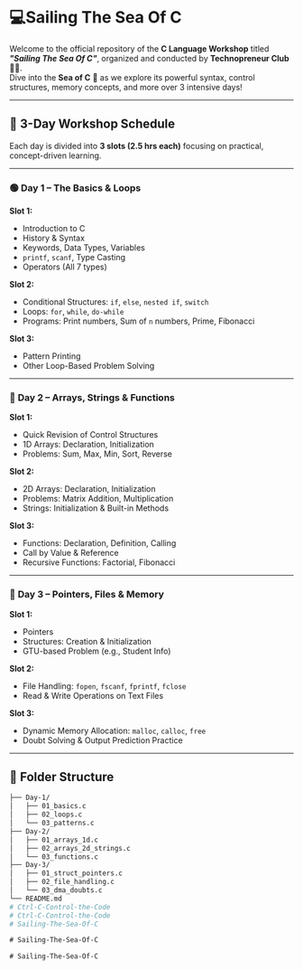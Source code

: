 ﻿# 💻Sailing The Sea Of C
Welcome to the official repository of the **C Language Workshop** titled _**"Sailing The Sea Of C"**_, organized and conducted by **Technopreneur Club** 🧑‍💻.  
Dive into the **Sea of C** 🌊 as we explore its powerful syntax, control structures, memory concepts, and more over 3 intensive days!

---

## 📅 3-Day Workshop Schedule

Each day is divided into **3 slots (2.5 hrs each)** focusing on practical, concept-driven learning.

---

### 🟢 **Day 1 – The Basics & Loops**
**Slot 1:**  
- Introduction to C  
- History & Syntax  
- Keywords, Data Types, Variables  
- `printf`, `scanf`, Type Casting  
- Operators (All 7 types)  

**Slot 2:**  
- Conditional Structures: `if`, `else`, `nested if`, `switch`  
- Loops: `for`, `while`, `do-while`  
- Programs: Print numbers, Sum of `n` numbers, Prime, Fibonacci  

**Slot 3:**  
- Pattern Printing  
- Other Loop-Based Problem Solving  

---

### 🔵 **Day 2 – Arrays, Strings & Functions**
**Slot 1:**  
- Quick Revision of Control Structures  
- 1D Arrays: Declaration, Initialization  
- Problems: Sum, Max, Min, Sort, Reverse  

**Slot 2:**  
- 2D Arrays: Declaration, Initialization  
- Problems: Matrix Addition, Multiplication  
- Strings: Initialization & Built-in Methods  

**Slot 3:**  
- Functions: Declaration, Definition, Calling  
- Call by Value & Reference  
- Recursive Functions: Factorial, Fibonacci  

---

### 🔴 **Day 3 – Pointers, Files & Memory**
**Slot 1:**  
- Pointers  
- Structures: Creation & Initialization  
- GTU-based Problem (e.g., Student Info)  

**Slot 2:**  
- File Handling: `fopen`, `fscanf`, `fprintf`, `fclose`  
- Read & Write Operations on Text Files  

**Slot 3:**  
- Dynamic Memory Allocation: `malloc`, `calloc`, `free`  
- Doubt Solving & Output Prediction Practice  

---

## 📁 Folder Structure

```bash
├── Day-1/
│   ├── 01_basics.c
│   ├── 02_loops.c
│   └── 03_patterns.c
├── Day-2/
│   ├── 01_arrays_1d.c
│   ├── 02_arrays_2d_strings.c
│   └── 03_functions.c
├── Day-3/
│   ├── 01_struct_pointers.c
│   ├── 02_file_handling.c
│   └── 03_dma_doubts.c
└── README.md
# Ctrl-C-Control-the-Code
# Ctrl-C-Control-the-Code
#   S a i l i n g - T h e - S e a - O f - C  
 #   S a i l i n g - T h e - S e a - O f - C  
 #   S a i l i n g - T h e - S e a - O f - C  
 
